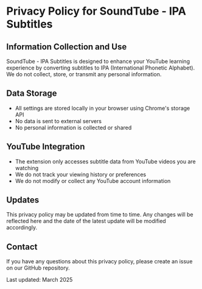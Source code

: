# Privacy Policy for SoundTube - IPA Subtitles

## Information Collection and Use

SoundTube - IPA Subtitles is designed to enhance your YouTube learning experience by converting subtitles to IPA (International Phonetic Alphabet). We do not collect, store, or transmit any personal information.

## Data Storage

- All settings are stored locally in your browser using Chrome's storage API
- No data is sent to external servers
- No personal information is collected or shared

## YouTube Integration

- The extension only accesses subtitle data from YouTube videos you are watching
- We do not track your viewing history or preferences
- We do not modify or collect any YouTube account information

## Updates

This privacy policy may be updated from time to time. Any changes will be reflected here and the date of the latest update will be modified accordingly.

## Contact

If you have any questions about this privacy policy, please create an issue on our GitHub repository.

Last updated: March 2025
